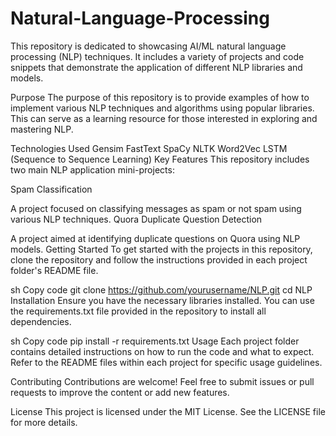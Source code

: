 # Natural-Language-Processing

This repository is dedicated to showcasing AI/ML natural language processing (NLP) techniques. It includes a variety of projects and code snippets that demonstrate the application of different NLP libraries and models.

Purpose
The purpose of this repository is to provide examples of how to implement various NLP techniques and algorithms using popular libraries. This can serve as a learning resource for those interested in exploring and mastering NLP.

Technologies Used
Gensim
FastText
SpaCy
NLTK
Word2Vec
LSTM (Sequence to Sequence Learning)
Key Features
This repository includes two main NLP application mini-projects:

Spam Classification

A project focused on classifying messages as spam or not spam using various NLP techniques.
Quora Duplicate Question Detection

A project aimed at identifying duplicate questions on Quora using NLP models.
Getting Started
To get started with the projects in this repository, clone the repository and follow the instructions provided in each project folder's README file.

sh
Copy code
git clone https://github.com/yourusername/NLP.git
cd NLP
Installation
Ensure you have the necessary libraries installed. You can use the requirements.txt file provided in the repository to install all dependencies.

sh
Copy code
pip install -r requirements.txt
Usage
Each project folder contains detailed instructions on how to run the code and what to expect. Refer to the README files within each project for specific usage guidelines.

Contributing
Contributions are welcome! Feel free to submit issues or pull requests to improve the content or add new features.

License
This project is licensed under the MIT License. See the LICENSE file for more details.
